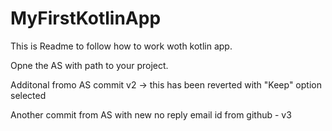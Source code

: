 # MyFirstKotlinApp

This is Readme to follow how to work woth kotlin app.

Opne the AS with path to your project.



Additonal fromo AS commit v2 -> this has been reverted with "Keep" option selected

Another commit from AS with new no reply email id from github - v3 